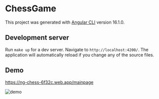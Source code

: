 # ChessGame

This project was generated with [Angular CLI](https://github.com/angular/angular-cli) version 16.1.0.

## Development server

Run `make up` for a dev server. Navigate to `http://localhost:4200/`. The application will automatically reload if you change any of the source files.

## Demo

https://ng-chess-6f32c.web.app/mainpage

![demo](https://github.com/OmarMakled/ng-chess/assets/3720473/7597e42c-f9b8-4673-bc7e-25e7208e56fa)

